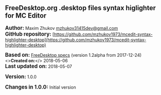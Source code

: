 ## FreeDesktop.org .desktop files syntax higlighter for MC Editor

<big>**Author:**</big> Maxim Zhukov [mzhukov31415dev@gmail.com](mzhukov31415dev@gmail.com)<br>
<big>**GitHub repository:**</big> [https://github.com/mzhukov1973/mcedit-syntax-highlighter-desktop](https://github.com/mzhukov1973/mcedit-syntax-highlighter-desktop)

<big>**Based on:**</big> [FreeDesktop specs](https://standards.freedesktop.org/desktop-entry-spec/latest) (version 1.2alpha from 2017-12-24)<br>
<>**Created on:**</> 2018-05-06<br>
<big>**Last updated on:**</big> 2018-05-07

<big>**Version:**</big> 1.0.0

<big>**Changes in 1.0.0:**</big> Initial version



